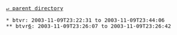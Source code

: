 <pre>
  <a href="../">&#x21b5; parent directory</a>
  
  * btvr: 2003-11-09T23:22:31 to 2003-11-09T23:44:06
  ** btvr<a href="6">6</a>: 2003-11-09T23:26:07 to 2003-11-09T23:26:42
</pre>
